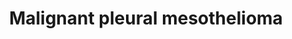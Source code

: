 ---
annotations:
- id: PW:0000013
  parent: disease pathway
  type: Pathway Ontology
  value: disease pathway
- id: DOID:7474
  parent: disease of cellular proliferation
  type: Disease Ontology
  value: malignant pleural mesothelioma
- id: PW:0001562
  parent: regulatory pathway
  type: Pathway Ontology
  value: altered autophagy pathway
- id: CL:0000077
  parent: native cell
  type: Cell Type Ontology
  value: mesothelial cell
- id: CL:1000491
  parent: native cell
  type: Cell Type Ontology
  value: mesothelial cell of pleura
authors:
- Ziska
- Marvin M2
- Eweitz
- Finterly
- Egonw
- L Dupuis
description: Mesothelioma
last-edited: 2021-11-29
organisms:
- Homo sapiens
redirect_from:
- /index.php/Pathway:WP5087
- /instance/WP5087
- /instance/WP5087_rr122659
revision: r122659
schema-jsonld:
- '@context': https://schema.org/
  '@id': https://wikipathways.github.io/pathways/WP5087.html
  '@type': Dataset
  creator:
    '@type': Organization
    name: WikiPathways
  description: Mesothelioma
  keywords:
  - 14-3-3
  - 4E-BP
  - ACTA1
  - ACTA2
  - ACTB
  - ACTC1
  - ACTG1
  - ACTG2
  - ADAMTS1
  - AJUBA
  - AKT1
  - AKT2
  - AKT3
  - AMOT
  - ANGPT1
  - ANGPT2
  - ANGPT4
  - AP2
  - APC
  - AREG
  - ASXL1
  - ATF2
  - ATF3
  - ATG13
  - ATM
  - AXIN1
  - Arginine
  - BAG2
  - BAK
  - BAP1
  - BARD1
  - BAX
  - BCL2
  - BCLXL
  - BDNF
  - BECLIN1
  - BMI1
  - BRCA1
  - BTC
  - BTRC
  - CASPASE-1
  - CCL2
  - CCL4
  - CCL5
  - CCND1
  - CCND2
  - CCND3
  - CD44
  - CD47
  - CDH1
  - CDH10
  - CDH11
  - CDH12
  - CDH13
  - CDH15
  - CDH16
  - CDH17
  - CDH18
  - CDH19
  - CDH2
  - CDH20
  - CDH22
  - CDH24
  - CDH3
  - CDH4
  - CDH5
  - CDH6
  - CDH7
  - CDH8
  - CDH9
  - CDK2
  - CDK4
  - CDK7
  - CDKN1A
  - CDKN2A
  - CER1
  - CHD8
  - CIT
  - CNNE1
  - COL4A1
  - COL4A2
  - COL4A3
  - COL4A4
  - COL4A5
  - COL4A6
  - CREB1
  - CSF1
  - CSF1R
  - CSF2
  - CSF3
  - CSNK1A1
  - CSNK1A1L
  - CSNK1E
  - CSNK2A1
  - CSNK2A2
  - CSNK2A3
  - CSNK2B
  - CTBP1
  - CTBP2
  - CTGF
  - CTHRC1
  - CTNNA1
  - CTNNA2
  - CTNNA3
  - CTNNB1
  - CUL1
  - CXCL1
  - CXCL10
  - CXCL12
  - CXCL5
  - CXXC4
  - CYCS
  - Ca2+
  - Cyclin D
  - DDIT3
  - DEPTOR
  - DKK1
  - DKK2
  - DKK4
  - DR5
  - DSC3
  - DVL1
  - DVL2
  - DVL3
  - E2F1
  - EED
  - EFNA1
  - EFNA2
  - EFNA3
  - EFNA4
  - EFNA5
  - EGF
  - EGFR
  - EIF4
  - EIF4B
  - ELK1
  - EPHA2
  - ERK1
  - ERK2
  - ERK5
  - EZH2
  - FAK
  - FGF1
  - FGF10
  - FGF11
  - FGF12
  - FGF13
  - FGF14
  - FGF17
  - FGF18
  - FGF19
  - FGF2
  - FGF20
  - FGF21
  - FGF22
  - FGF23
  - FGF3
  - FGF4
  - FGF5
  - FGF6
  - FGF7
  - FGF8
  - FGF9
  - FGFR1
  - FGFR2
  - FGFR3
  - FGFR4
  - FIP200
  - FLT1
  - FLT3
  - FLT3LG
  - FLT4
  - FN1
  - FOSL1
  - FOXM1
  - FOXO1
  - FRAT1
  - FRAT2
  - FZD1
  - FZD10
  - FZD2
  - FZD3
  - FZD4
  - FZD5
  - FZD6
  - FZD7
  - FZD8
  - FZD9
  - GABPA
  - GDP
  - GRB2
  - GSK3B
  - GTP
  - HBEGF
  - HCFC1
  - HGF
  - HIF1A
  - HMGB1
  - HMGN1
  - IDO1
  - IGF1
  - IGF1R
  - IGF2
  - IL-1B
  - IL10
  - IL34
  - IL6
  - INS
  - INSR
  - ITGA1
  - ITGA2
  - ITGA3
  - ITGA4
  - ITGA6
  - ITGAV
  - ITGB1
  - ITGB2
  - ITGB3
  - ITGB4
  - ITPR3
  - JAK
  - JUN
  - KDM6A
  - KDR
  - KIBRA
  - KIF23
  - KIT
  - KITLG
  - KMT2C
  - KREMEN1
  - Kynurenine
  - LAMA1
  - LAMA2
  - LAMA3
  - LAMA4
  - LAMA5
  - LAMB1
  - LAMB2
  - LAMB3
  - LAMC1
  - LAMC2
  - LAMC3
  - LATS1
  - LATS2
  - LEF1
  - LGALS9
  - LIMD1
  - LIN28B
  - LRP5
  - LRP6
  - MAD1
  - MAD2L1
  - MAP2K1
  - MAP2K2
  - MAP2K3
  - MAP2K4
  - MAP2K6
  - MAP2K7
  - MAP3K1
  - MAP3K10
  - MAP3K11
  - MAP3K2
  - MAP3K3
  - MAP3K4
  - MAP3K5
  - MAP3K6
  - MAP3K9
  - MAP4K1
  - MAP4K2
  - MAP4K3
  - MAP4K4
  - MAPK10
  - MAPK14
  - MAPK8
  - MAPK9
  - MAPKAPK2
  - MAX
  - MCL1
  - MCU
  - MDK
  - MDM2
  - MDM4
  - MEF2D
  - MEK5
  - MET
  - MINK1
  - MKNK1
  - MKNK2
  - MLST8
  - MMP14
  - MMP2
  - MMP3
  - MMP9
  - MOB1A
  - MOB1B
  - MST1
  - MTOR
  - MYC
  - NDRG1
  - NF-KB
  - NF2
  - NGF
  - NGFR
  - NLRP3
  - NOTUM
  - NTF3
  - NTF4
  - NTRK1
  - NTRK2
  - OGT
  - P21
  - PAK1
  - PAK2
  - PAK3
  - PAK4
  - PAK5
  - PAK6
  - PD-L1
  - PDGF
  - PDGFA
  - PDGFB
  - PDGFC
  - PDGFD
  - PDGFRA
  - PDGFRB
  - PDK1
  - PGF
  - PHC1
  - PIGF
  - PIK3CA
  - PIK3CB
  - PIK3CD
  - PIK3CG
  - PIP2
  - PIP3
  - PLAU
  - PLCB4
  - PODXL
  - PORCN
  - PPARGC1A
  - PRAS40
  - PRB1
  - PRKAA1
  - PRKAA2
  - PRKAB1
  - PRKAB2
  - PRKAG1
  - PRKAG2
  - PRKAG3
  - PRSS23
  - PTEN
  - PUMA
  - Pro IL-1B
  - RAF
  - RAGE
  - RAS
  - RASSF1
  - RASSF2
  - RASSF3
  - RASSF4
  - RASSF5
  - RASSF6
  - RASSF7
  - RBBP4
  - RHEB
  - RING1
  - RNF2
  - RNS
  - ROR1
  - ROR2
  - ROS
  - RPS6
  - RPS6KA1
  - RPS6KA3
  - RPS6KA5
  - RPS6KB1
  - RPS6KB2
  - RPTOR
  - RYK
  - SAV1
  - SELE
  - SENP2
  - SERPINF1
  - SETD2
  - SETD5
  - SETDB1
  - SFRP1
  - SFRP2
  - SFRP4
  - SFRP5
  - SHC
  - SLC2A1
  - SLC3A2
  - SLC7A5
  - SOS
  - SOST
  - SOX17
  - SP1
  - SPARC
  - SRC
  - STAT
  - STAT1
  - STK3
  - STK38L
  - SUZ12
  - TCF7
  - TCF7L1
  - TCF7L2
  - TEAD1
  - TEAD2
  - TEAD3
  - TEAD4
  - TEK
  - TEL2
  - TERT
  - TGFA
  - TGFB1
  - TNIK
  - TNNT1
  - TP53
  - TRAF2
  - TSC1
  - TSC2
  - TTI1
  - Tryptophan
  - UHRF1
  - ULK1
  - ULK2
  - VEGF
  - VEGFA
  - VEGFB
  - VEGFC
  - VEGFD
  - VGLL4
  - WIF1
  - WNT1
  - WNT10A
  - WNT10B
  - WNT11
  - WNT16
  - WNT2
  - WNT2B
  - WNT3
  - WNT3A
  - WNT4
  - WNT5A
  - WNT5B
  - WNT6
  - WNT7A
  - WNT7B
  - WWTR1
  - YAP
  - YY1
  - c-fos
  - c-jun
  - fra-1
  - glucose
  - p14ARF
  - p16INK4A
  - prostaglandin E2
  license: CC0
  name: Malignant pleural mesothelioma
seo: CreativeWork
title: Malignant pleural mesothelioma
wpid: WP5087
---